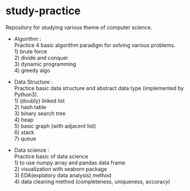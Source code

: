 # study-practice

Repository for studying various theme of computer science.

- Algorithm :  
Practice 4 basic algorithm paradigm for solving various problems.  
1\) brute force  
2\) divide and conquer  
3\) dynamic programming  
4\) greedy algo  


- Data Structure :  
Practice basic data structure and abstract data type (implemented by Python3).  
1\) (doubly) linked list  
2\) hash table  
3\) binary search tree  
4\) heap  
5\) basic graph (with adjacent list)  
6\) stack  
7\) queue


- Data science :  
Practice basic of data science  
1\) to use numpy array and pandas data frame  
2\) visualization with seaborn package  
3\) EDA(explatory data analysis) method  
4\) data cleaning method (completeness, uniqueness, accuracy)
